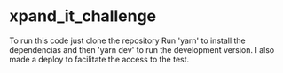# xpand_it_challenge

To run this code just clone the repository
Run 'yarn' to install the dependencias and then 'yarn dev' to run the development version. 
I also made a deploy to facilitate the access to the test.
